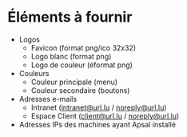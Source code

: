 # Éléments à fournir

- Logos
  - Favicon (format png/ico 32x32)
  - Logo blanc (format png)
  - Logo de couleur (éformat png)
- Couleurs
  - Couleur principale (menu)
  - Couleur secondaire (boutons)
- Adresses e-mails
  - Intranet (intranet@url.lu / noreply@url.lu)
  - Espace Client (client@url.lu / noreply@url.lu)
- Adresses IPs des machines ayant Apsal installé
